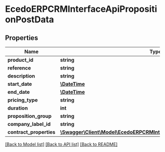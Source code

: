 # EcedoERPCRMInterfaceApiPropositionPostData

## Properties
Name | Type | Description | Notes
------------ | ------------- | ------------- | -------------
**product_id** | **string** |  | [optional] 
**reference** | **string** |  | [optional] 
**description** | **string** |  | [optional] 
**start_date** | [**\DateTime**](\DateTime.md) |  | [optional] 
**end_date** | [**\DateTime**](\DateTime.md) |  | [optional] 
**pricing_type** | **string** |  | [optional] 
**duration** | **int** |  | [optional] 
**proposition_group** | **string** |  | [optional] 
**company_label_id** | **string** |  | [optional] 
**contract_properties** | [**\Swagger\Client\Model\EcedoERPCRMInterfaceApiContractPropertyPostData[]**](EcedoERPCRMInterfaceApiContractPropertyPostData.md) |  | [optional] 

[[Back to Model list]](../README.md#documentation-for-models) [[Back to API list]](../README.md#documentation-for-api-endpoints) [[Back to README]](../README.md)


